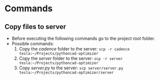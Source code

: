 # Commands

## Copy files to server

- Before executing the following commands go to the project root folder.
- Possible commands:
  1. Copy the *cadence* folder to the server: `scp -r cadence tesla:~/Projects/pythoncad-optimizer`
  2. Copy the *server* folder to the server: `scp -r server tesla:~/Projects/pythoncad-optimizer`
  3. Copy *server.py* to the server: `scp server/server.py tesla:~/Projects/pythoncad-optimizer/server`